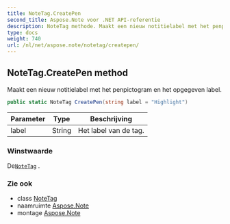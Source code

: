 ```yaml
---
title: NoteTag.CreatePen
second_title: Aspose.Note voor .NET API-referentie
description: NoteTag methode. Maakt een nieuw notitielabel met het penpictogram en het opgegeven label.
type: docs
weight: 740
url: /nl/net/aspose.note/notetag/createpen/
---
```

## NoteTag.CreatePen method

Maakt een nieuw notitielabel met het penpictogram en het opgegeven label.

```csharp
public static NoteTag CreatePen(string label = "Highlight")
```

| Parameter | Type | Beschrijving |
| --- | --- | --- |
| label | String | Het label van de tag. |

### Winstwaarde

De[`NoteTag`](../) .

### Zie ook

* class [NoteTag](../)
* naamruimte [Aspose.Note](../../notetag/)
* montage [Aspose.Note](../../../)


